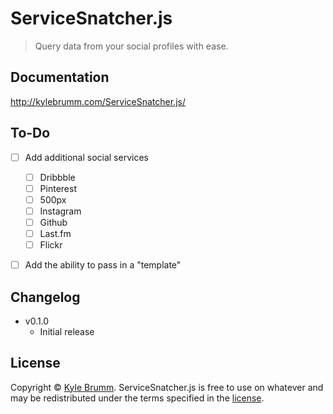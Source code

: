 # ServiceSnatcher.js

> Query data from your social profiles with ease.


## Documentation

http://kylebrumm.com/ServiceSnatcher.js/


## To-Do

- [ ] Add additional social services
    - [ ] Dribbble
    - [ ] Pinterest
    - [ ] 500px
    - [ ] Instagram
    - [ ] Github
    - [ ] Last.fm
    - [ ] Flickr
- [ ] Add the ability to pass in a "template"


## Changelog

- v0.1.0
    - Initial release


## License

Copyright © [Kyle Brumm](http://kylebrumm.com). ServiceSnatcher.js is free to use on whatever and may be redistributed under the terms specified in the [license](LICENSE.md).
